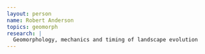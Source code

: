 ```yaml
---
layout: person
name: Robert Anderson
topics: geomorph
research: |
  Geomorphology, mechanics and timing of landscape evolution
---
```

